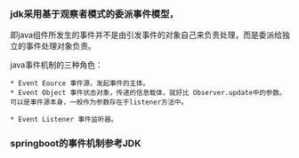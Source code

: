 ### jdk采用基于观察者模式的委派事件模型，
即java组件所发生的事件并不是由引发事件的对象自己来负责处理，而是委派给独立的事件处理对象负责。

java事件机制的三种角色：

    * Event Eource 事件源，发起事件的主体。
    * Event Object 事件状态对象，传递的信息载体，就好比 Observer.update中的参数。
    可以是事件源本身，一般作为参数存在于listener方法中。
    
    * Event Listener 事件监听器。 

### springboot的事件机制参考JDK

